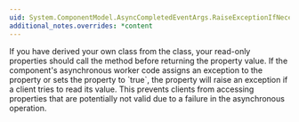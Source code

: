 ```yaml
---
uid: System.ComponentModel.AsyncCompletedEventArgs.RaiseExceptionIfNecessary
additional_notes.overrides: *content
---
```


<p>If you have derived your own class from the <xref href="System.ComponentModel.AsyncCompletedEventArgs"></xref> class, your read-only properties should call the <xref href="System.ComponentModel.AsyncCompletedEventArgs.RaiseExceptionIfNecessary"></xref> method before returning the property value. If the component's asynchronous worker code assigns an exception to the <xref href="System.ComponentModel.AsyncCompletedEventArgs.Error"></xref> property or sets the <xref href="System.ComponentModel.AsyncCompletedEventArgs.Cancelled"></xref> property to `true`, the property will raise an exception if a client tries to read its value. This prevents clients from accessing properties that are potentially not valid due to a failure in the asynchronous operation.</p>



